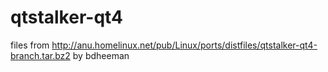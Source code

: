 qtstalker-qt4
=============
files from http://anu.homelinux.net/pub/Linux/ports/distfiles/qtstalker-qt4-branch.tar.bz2
by bdheeman
